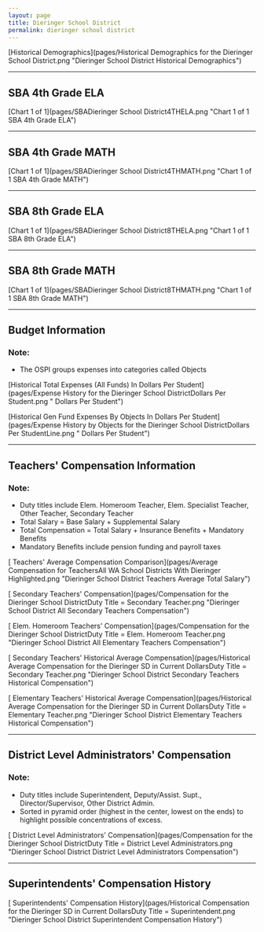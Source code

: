```yaml
---
layout: page
title: Dieringer School District
permalink: dieringer school district
---
```



[Historical Demographics](pages/Historical Demographics for the Dieringer School District.png "Dieringer School District Historical Demographics")

___

## SBA 4th Grade ELA

[Chart 1 of 1](pages/SBADieringer School District4THELA.png "Chart 1 of 1 SBA 4th Grade ELA")


___

## SBA 4th Grade MATH

[Chart 1 of 1](pages/SBADieringer School District4THMATH.png "Chart 1 of 1 SBA 4th Grade MATH")


___

## SBA 8th Grade ELA

[Chart 1 of 1](pages/SBADieringer School District8THELA.png "Chart 1 of 1 SBA 8th Grade ELA")


___

## SBA 8th Grade MATH

[Chart 1 of 1](pages/SBADieringer School District8THMATH.png "Chart 1 of 1 SBA 8th Grade MATH")


___

## Budget Information
### Note:
- The OSPI groups expenses into categories called Objects

[Historical Total Expenses (All Funds) In Dollars Per Student](pages/Expense History for the Dieringer School DistrictDollars Per Student.png " Dollars Per Student")

[Historical Gen Fund Expenses By Objects In Dollars Per Student](pages/Expense History by Objects for the Dieringer School DistrictDollars Per StudentLine.png " Dollars Per Student")


___

## Teachers' Compensation Information
### Note:
- Duty titles include Elem. Homeroom Teacher, Elem. Specialist Teacher, Other Teacher, Secondary Teacher
- Total Salary = Base Salary + Supplemental Salary
- Total Compensation = Total Salary + Insurance Benefits + Mandatory Benefits
- Mandatory Benefits include pension funding and payroll taxes

[ Teachers' Average Compensation Comparison](pages/Average Compensation for TeachersAll WA School Districts With Dieringer Highlighted.png "Dieringer School District Teachers Average Total Salary")

[ Secondary Teachers' Compensation](pages/Compensation for the Dieringer School DistrictDuty Title = Secondary Teacher.png "Dieringer School District All Secondary Teachers Compensation")

[ Elem. Homeroom Teachers' Compensation](pages/Compensation for the Dieringer School DistrictDuty Title = Elem. Homeroom Teacher.png "Dieringer School District All Elementary Teachers Compensation")

[ Secondary Teachers' Historical Average Compensation](pages/Historical Average Compensation for the Dieringer SD in Current DollarsDuty Title = Secondary Teacher.png "Dieringer School District Secondary Teachers Historical Compensation")

[ Elementary Teachers' Historical Average Compensation](pages/Historical Average Compensation for the Dieringer SD in Current DollarsDuty Title = Elementary Teacher.png "Dieringer School District Elementary Teachers Historical Compensation")


___

## District Level Administrators' Compensation

### Note:
- Duty titles include Superintendent, Deputy/Assist. Supt., Director/Supervisor, Other District Admin.
- Sorted in pyramid order (highest in the center, lowest on the ends) to highlight possible concentrations of excess.

[ District Level Administrators' Compensation](pages/Compensation for the Dieringer School DistrictDuty Title = District Level Administrators.png "Dieringer School District District Level Administrators Compensation")


___

## Superintendents' Compensation History

[ Superintendents' Compensation History](pages/Historical Compensation for the Dieringer SD in Current DollarsDuty Title = Superintendent.png "Dieringer School District Superintendent Compensation History")

